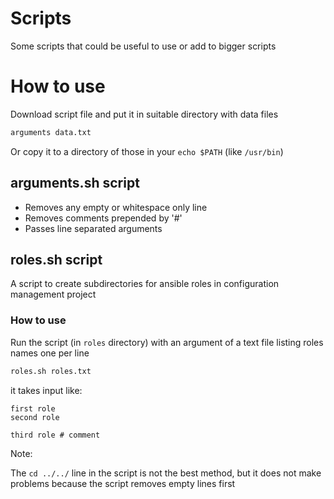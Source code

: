 # Scripts

Some scripts that could be useful to use or add to bigger scripts

# How to use

Download script file and put it in suitable directory with data files
``` bash
arguments data.txt
```

Or copy it to a directory of those in your `echo $PATH` (like `/usr/bin`)

## arguments.sh script

- Removes any empty or whitespace only line
- Removes comments prepended by '#'
- Passes line separated arguments

## roles.sh script

A script to create subdirectories for ansible roles in configuration management project

### How to use

Run the script (in `roles` directory) with an argument of a text file listing roles names one per line

```bash
roles.sh roles.txt
```

it takes input like:

```
first role
second role

third role # comment
```

Note:

The `cd ../../` line in the script is not the best method, but it does not make problems because the script removes empty lines first